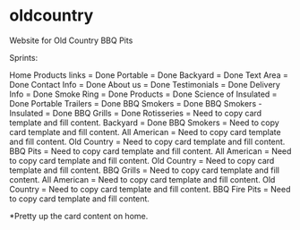 # oldcountry
Website for Old Country BBQ Pits

Sprints:

Home
	Products links = Done
		Portable = Done
		Backyard = Done
	Text Area = Done
	Contact Info = Done
	About us = Done
	Testimonials = Done
	Delivery Info = Done
	Smoke Ring = Done
Products  = Done
	Science of Insulated = Done
	Portable Trailers = Done
		BBQ Smokers = Done
		BBQ Smokers - Insulated = Done
		BBQ Grills = Done
		Rotisseries = Need to copy card template and fill content.
	Backyard = Done
		BBQ Smokers = Need to copy card template and fill content.
			All American = Need to copy card template and fill content.
			Old Country = Need to copy card template and fill content.
		BBQ Pits = Need to copy card template and fill content.
			All American = Need to copy card template and fill content.
			Old Country = Need to copy card template and fill content.
		BBQ Grills = Need to copy card template and fill content.
			All American = Need to copy card template and fill content.
			Old Country = Need to copy card template and fill content.
		BBQ Fire Pits = Need to copy card template and fill content.

*Pretty up the card content on home.